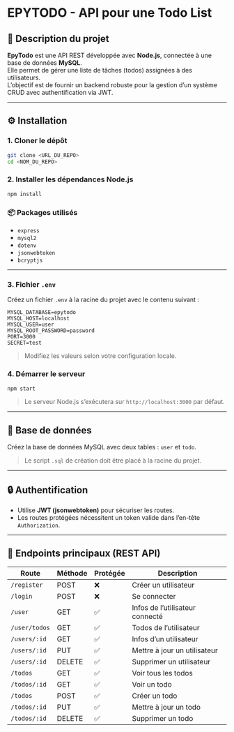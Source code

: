 
# EPYTODO - API pour une Todo List

## 📌 Description du projet

**EpyTodo** est une API REST développée avec **Node.js**, connectée à une base de données **MySQL**.  
Elle permet de gérer une liste de tâches (todos) assignées à des utilisateurs.  
L’objectif est de fournir un backend robuste pour la gestion d’un système CRUD avec authentification via JWT.

---

## ⚙️ Installation

### 1. Cloner le dépôt
```bash
git clone <URL_DU_REPO>
cd <NOM_DU_REPO>
```

### 2. Installer les dépendances Node.js
```bash
npm install
```

### 📦 Packages utilisés

- `express`
- `mysql2`
- `dotenv`
- `jsonwebtoken`
- `bcryptjs`

---

### 3. Fichier `.env`
Créez un fichier `.env` à la racine du projet avec le contenu suivant :

```env
MYSQL_DATABASE=epytodo
MYSQL_HOST=localhost
MYSQL_USER=user
MYSQL_ROOT_PASSWORD=password
PORT=3000
SECRET=test
```

> Modifiez les valeurs selon votre configuration locale.

### 4. Démarrer le serveur
```bash
npm start
```

> Le serveur Node.js s’exécutera sur `http://localhost:3000` par défaut.

---

## 🧱 Base de données

Créez la base de données MySQL avec deux tables : `user` et `todo`.
> Le script `.sql` de création doit être placé à la racine du projet.

---

## 🔒 Authentification

- Utilise **JWT (jsonwebtoken)** pour sécuriser les routes.
- Les routes protégées nécessitent un token valide dans l’en-tête `Authorization`.

---

## 📡 Endpoints principaux (REST API)

| Route                | Méthode | Protégée | Description                       |
|---------------------|---------|----------|-----------------------------------|
| `/register`         | POST    | ❌       | Créer un utilisateur              |
| `/login`            | POST    | ❌       | Se connecter                      |
| `/user`             | GET     | ✅       | Infos de l’utilisateur connecté   |
| `/user/todos`       | GET     | ✅       | Todos de l’utilisateur            |
| `/users/:id`        | GET     | ✅       | Infos d’un utilisateur            |
| `/users/:id`        | PUT     | ✅       | Mettre à jour un utilisateur      |
| `/users/:id`        | DELETE  | ✅       | Supprimer un utilisateur          |
| `/todos`            | GET     | ✅       | Voir tous les todos               |
| `/todos/:id`        | GET     | ✅       | Voir un todo                      |
| `/todos`            | POST    | ✅       | Créer un todo                     |
| `/todos/:id`        | PUT     | ✅       | Mettre à jour un todo             |
| `/todos/:id`        | DELETE  | ✅       | Supprimer un todo                 |
